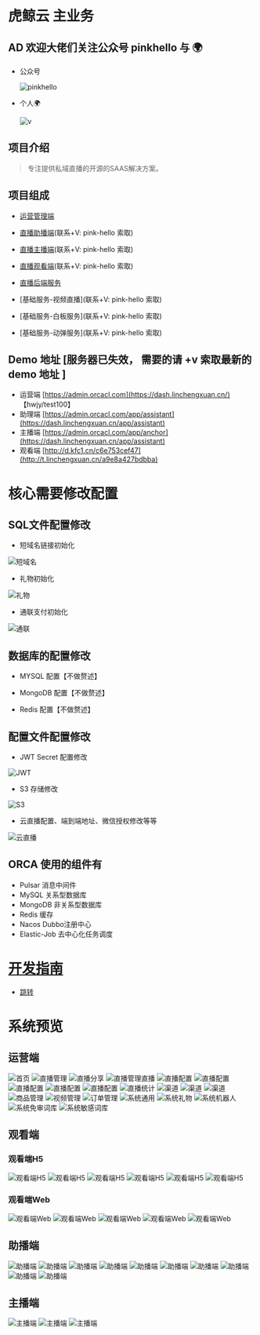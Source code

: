 # 虎鲸云 主业务

## AD 欢迎大佬们关注公众号 pinkhello 与 🌍

- 公众号

  ![pinkhello](./example/qrcode.jpg)

- 个人🌍

  ![v](./example/qrcodegr.jpg)

## 项目介绍

> 专注提供私域直播的开源的SAAS解决方案。

## 项目组成

- [运营管理端](https://github.com/orca-yun/orca-admin)

- [直播助播端](https://github.com/orca-yun/assis-client)(联系+V: pink-hello 索取)

- [直播主播端](https://github.com/orca-yun/anchor-client)(联系+V: pink-hello 索取)

- [直播观看端](https://github.com/orca-yun/audience-client)(联系+V: pink-hello 索取)

- [直播后端服务](https://github.com/orca-yun/living)

- [基础服务-视频直播](联系+V: pink-hello 索取)

- [基础服务-白板服务](联系+V: pink-hello 索取)

- [基础服务-动弹服务](联系+V: pink-hello 索取)


## Demo 地址 [服务器已失效， 需要的请 +v 索取最新的 demo 地址 ]
- 运营端 [https://admin.orcacl.com](https://dash.linchengxuan.cn/) 【hwjy/test100】
- 助理端 [https://admin.orcacl.com/app/assistant](https://dash.linchengxuan.cn/app/assistant)
- 主播端 [https://admin.orcacl.com/app/anchor](https://dash.linchengxuan.cn/app/assistant)
- 观看端 [http://d.kfc1.cn/c6e753cef47](http://t.linchengxuan.cn/a9e8a427bdbba)

# 核心需要修改配置

## SQL文件配置修改

- 短域名链接初始化

![短域名](./demo/短域名链接初始化.png)

- 礼物初始化

![礼物](./demo/礼物初始化.png)

- 通联支付初始化

![通联](./demo/通联支付初始化.png)

## 数据库的配置修改

- MYSQL 配置【不做赘述】

- MongoDB 配置【不做赘述】

- Redis 配置【不做赘述】

## 配置文件配置修改

- JWT Secret 配置修改

![JWT](./demo/jwt初始化.png)

- S3 存储修改
  
![S3](./demo/s3存储初始化.png)

- 云直播配置、端到端地址、微信授权修改等等

![云直播](./demo/provider配置修改.png)


## ORCA 使用的组件有

- Pulsar 消息中间件
- MySQL 关系型数据库
- MongoDB 非关系型数据库
- Redis 缓存
- Nacos Dubbo注册中心
- Elastic-Job 去中心化任务调度

# [开发指南](./README.DEV.md)

-  [跳转](./README.DEV.md)

# 系统预览

## 运营端
![首页](./example/01运营端-首页.png)
![直播管理](./example/02运营端-直播管理.png)
![直播分享](./example/03运营端-直播分享.png)
![直播管理直播](./example/04运营端-直播管理直播.png)
![直播配置](./example/05运营端-直播配置.png)
![直播配置](./example/06运营端-直播配置.png)
![直播配置](./example/07运营端-直播配置.png)
![直播配置](./example/08运营端-直播配置.png)
![直播配置](./example/09运营端-直播配置.png)
![直播统计](./example/10运营端-直播统计.png)
![渠道](./example/11运营端-渠道.png)
![渠道](./example/12运营端-渠道.png)
![渠道](./example/13运营端-渠道.png)
![商品管理](./example/14运营端-商品管理.png)
![视频管理](./example/15运营端-视频管理.png)
![订单管理](./example/16运营端-订单管理.png)
![系统通用](./example/17运营端-系统通用.png)
![系统礼物](./example/18运营端-系统礼物.png)
![系统机器人](./example/19运营端-系统机器人.png)
![系统免审词库](./example/20运营端-系统免审词库.png)
![系统敏感词库](./example/21运营端-系统敏感词库.png)


## 观看端

### 观看端H5
![观看端H5](./example/30观看端H5-01.png)
![观看端H5](./example/31观看端H5-02.png)
![观看端H5](./example/32观看端H5-03.png)
![观看端H5](./example/33观看端H5-04.png)
![观看端H5](./example/34观看端H5-05.png)
![观看端H5](./example/35观看端H5-06.png)

### 观看端Web
![观看端Web](./example/36观看端Web-01.png)
![观看端Web](./example/37观看端Web-02.png)
![观看端Web](./example/38观看端Web-03.png)
![观看端Web](./example/39观看端Web-03.png)
![观看端Web](./example/40观看端Web-04.png)

## 助播端
![助播端](./example/71助播端-01.png)
![助播端](./example/71助播端-02.png)
![助播端](./example/71助播端-03.png)
![助播端](./example/71助播端-04.png)
![助播端](./example/71助播端-05.png)
![助播端](./example/71助播端-06.png)
![助播端](./example/71助播端-07.png)
![助播端](./example/71助播端-08.png)
![助播端](./example/71助播端-09.png)
![助播端](./example/71助播端-10.png)

## 主播端

![主播端](./example/50主播端-01.png)
![主播端](./example/51主播端-02.png)
![主播端](./example/52主播端-03.png)

